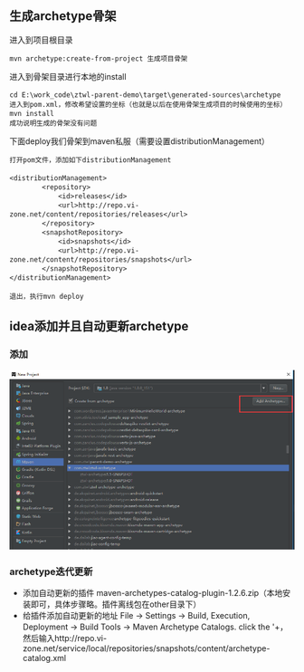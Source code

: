 ## 生成archetype骨架
进入到项目根目录
```
mvn archetype:create-from-project 生成项目骨架
```

进入到骨架目录进行本地的install

```
cd E:\work_code\ztwl-parent-demo\target\generated-sources\archetype
进入到pom.xml，修改希望设置的坐标（也就是以后在使用骨架生成项目的时候使用的坐标）
mvn install
成功说明生成的骨架没有问题

```

下面deploy我们骨架到maven私服（需要设置distributionManagement）
```
打开pom文件，添加如下distributionManagement

<distributionManagement>
        <repository>
            <id>releases</id>
            <url>http://repo.vi-zone.net/content/repositories/releases</url>
        </repository>
        <snapshotRepository>
            <id>snapshots</id>
            <url>http://repo.vi-zone.net/content/repositories/snapshots</url>
        </snapshotRepository>
</distributionManagement>

退出，执行mvn deploy
```

## idea添加并且自动更新archetype
### 添加

![](index_files/2942cb15-a8a7-4758-bdb0-fe9aa05c9c09.png)

### archetype迭代更新
- 添加自动更新的插件 maven-archetypes-catalog-plugin-1.2.6.zip（本地安装即可，具体步骤略。插件离线包在other目录下）
- 给插件添加自动更新的地址 File -> Settings -> Build, Execution, Deployment -> Build Tools -> Maven Archetype Catalogs. click the '+，然后输入http://repo.vi-zone.net/service/local/repositories/snapshots/content/archetype-catalog.xml


